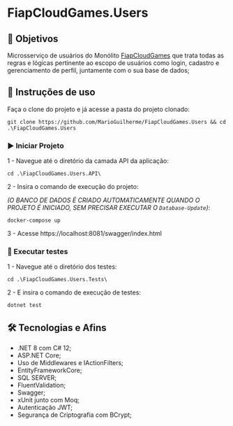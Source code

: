 # FiapCloudGames.Users

## 📌 Objetivos
Microsserviço de usuários do Monólito [FiapCloudGames](https://github.com/MarioGuilherme/FiapCloudGames) que trata todas as regras e lógicas pertinente ao escopo de usuários como login, cadastro e gerenciamento de perfil, juntamente com o sua base de dados;

## 🚀 Instruções de uso
Faça o clone do projeto e já acesse a pasta do projeto clonado:
```
git clone https://github.com/MarioGuilherme/FiapCloudGames.Users && cd .\FiapCloudGames.Users
```

### ▶️ Iniciar Projeto
  1 - Navegue até o diretório da camada API da aplicação:
  ```
  cd .\FiapCloudGames.Users.API\
  ```
  2 - Insira o comando de execução do projeto:
  
  _(O BANCO DE DADOS É CRIADO AUTOMATICAMENTE QUANDO O PROJETO É INICIADO, SEM PRECISAR EXECUTAR O ```Database-Update```)_:
  ```
  docker-compose up
  ```
  3 - Acesse https://localhost:8081/swagger/index.html

### 🧪 Executar testes
  1 - Navegue até o diretório dos testes:
  ```
  cd .\FiapCloudGames.Users.Tests\
  ```
  2 - E insira o comando de execução de testes:
  ```
  dotnet test
  ```

## 🛠️ Tecnologias e Afins
- .NET 8 com C# 12;
- ASP.NET Core;
- Uso de Middlewares e IActionFilters;
- EntityFrameworkCore;
- SQL SERVER;
- FluentValidation;
- Swagger;
- xUnit junto com Moq;
- Autenticação JWT;
- Segurança de Criptografia com BCrypt;
